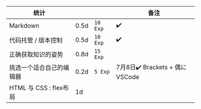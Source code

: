  

| 统计                     |      |          | 备注    |
| ------------------------| ---- | -------- |---------|
| Markdown                | 0.5d | `10 Exp` | 	✔️		|
| 代码托管 / 版本控制        | 0.5d | `10 Exp` |	✔️	|
| 正确获取知识的姿势       	| 0.8d | `15 Exp` |			|
| 挑选一个适合自己的编辑器 	  | 0.2d | `5 Exp`  | 7月8日✔️ Brackets + 偶に VSCode |
| HTML 与 CSS : flex布局   | 1d   |          |

